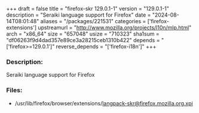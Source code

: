 +++
draft = false
title = "firefox-skr 129.0.1-1"
version = "129.0.1-1"
description = "Seraiki language support for Firefox"
date = "2024-08-14T08:01:48"
aliases = "/packages/221531"
categories = ['firefox-extensions']
upstreamurl = "http://www.mozilla.org/projects/l10n/mlp.html"
arch = "x86_64"
size = "657048"
usize = "710323"
sha1sum = "df06263f9d4dad357e89ce3a28215ceb1310b422"
depends = "['firefox>=129.0.1']"
reverse_depends = "['firefox-i18n']"
+++
### Description: 
Seraiki language support for Firefox

### Files: 
* /usr/lib/firefox/browser/extensions/langpack-skr@firefox.mozilla.org.xpi
